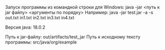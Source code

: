 Запуск программы из командной строки для Windows: java -jar <путь к jar файлу> <аргументы по порядку>
Например: java -jar test.jar -a -s out.txt in1.txt in2.txt in3.txt in4.txt

Версия java: 18.0.2

Путь к jar-файлу: out/artifacts/test_jar
Путь к исходному тексту программы: src/java/org/example
